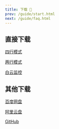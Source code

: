 ```yaml
---
title: 下载 🐣
prev: /guide/start.html
next: /guide/faq.html
---
```


## 直接下载

<a href="https://gcore.jsdelivr.net/gh/dunhuixiao/LiyuTargetMon@docs/targetmon/【鲤鱼监控】v1.4.5（四行模式）.jx3dat" download="【鲤鱼监控】v1.4.5（四行模式）.jx3dat">四行模式</a>

<a href="https://gcore.jsdelivr.net/gh/dunhuixiao/LiyuTargetMon@docs/targetmon/【鲤鱼监控】v1.4.5（两行模式）.jx3dat" download="【鲤鱼监控】v1.4.5（两行模式）.jx3dat">两行模式</a>

<a href="https://gcore.jsdelivr.net/gh/dunhuixiao/LiyuTargetMon@docs/targetmon/【鲤鱼监控】v1.4.5（白云监控）.jx3dat" download="【鲤鱼监控】v1.4.5（白云监控）.jx3dat">白云监控</a>

## 其他下载

[百度网盘](https://pan.baidu.com/s/1pi6m2ErZq7WWQf9c5wzpig?pwd=ksvq)

[阿里云盘](https://www.aliyundrive.com/s/v46QasKM5Ct)

[GitHub](https://github.com/dunhuixiao/LiyuTargetMon/releases)